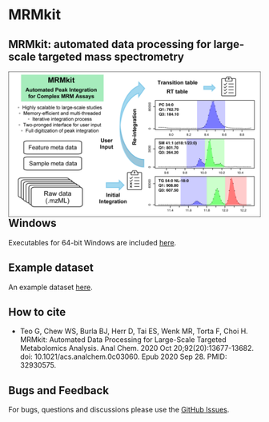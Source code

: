 # MRMkit

## MRMkit: automated data processing for large-scale targeted mass spectrometry
 
<img src="MRMkit-GitHub.png" align="left">

## Windows

Executables for 64-bit Windows are included [here](https://github.com/MRMkit/MRMkit/releases/latest).

## Example dataset

An example dataset [here](https://drive.google.com/drive/folders/18VtbYfto3sXIJfTpOUetuunyraTCyqdf).

## How to cite
- Teo G, Chew WS, Burla BJ, Herr D, Tai ES, Wenk MR, Torta F, Choi H. MRMkit: Automated Data Processing for Large-Scale Targeted Metabolomics Analysis. Anal Chem. 2020 Oct 20;92(20):13677-13682. doi: 10.1021/acs.analchem.0c03060. Epub 2020 Sep 28. PMID: 32930575.

## Bugs and Feedback

For bugs, questions and discussions please use the [GitHub Issues](https://github.com/MRMkit/MRMkit/issues).

